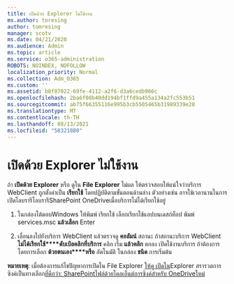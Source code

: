 ```yaml
---
title: เปิดด้วย Explorer ไม่ใช้งาน
ms.author: toresing
author: tomresing
manager: scotv
ms.date: 04/21/2020
ms.audience: Admin
ms.topic: article
ms.service: o365-administration
ROBOTS: NOINDEX, NOFOLLOW
localization_priority: Normal
ms.collection: Adm_O365
ms.custom: ''
ms.assetid: b8f07022-69fe-4112-a2f6-d3a6cedb966c
ms.openlocfilehash: 2ba6f08b40dd194bf1ffd9a455a134a2fc553b51
ms.sourcegitcommit: ab75f66355116e995b3cb5505465b31989339e28
ms.translationtype: MT
ms.contentlocale: th-TH
ms.lasthandoff: 08/13/2021
ms.locfileid: "58321880"
---
```

# <a name="open-with-explorer-isnt-working"></a>เปิดด้วย Explorer ไม่ใช้งาน

ถ้า **เปิดด้วย Explorer** หรือ ดูใน **File Explorer** ไม่ผล ให้ตรวจสอบให้แน่ใจว่าบริการ WebClient ถูกตั้งค่าเป็น **เรียกใช้** โดยปฏิบัติตามขั้นตอนด้านล่าง ตัวอย่างเช่น อาจใช้เวลานานในการเปิดไลบรารีไลบรารีSharePoint OneDriveเมื่อบริการไม่ได้เรียกใช้อยู่ 
  
1. ในกล่องโต้ตอบWindows ให้พิมพ์ เรียกใช้ เลือกเรียกใช้แอปบนเดสก์ท็อป พิมพ์ services.msc **แล้วเลือก** Enter
    
2. เลื่อนลงไปยังบริการ WebClient แล้วตรวจดู **คอลัมน์** สถานะ ถ้าสถานะบริการ WebClient **ไม่ได้เรียกใช้****ดับเบิลคลิกที่บริการ** คลิก เริ่ม **แล้วคลิก** ตกลง เปิดใช้งานบริการ ถ้าต้องการ โดยการเลือก **ด้วยตนเอง****หรือ** อัตโนมัติ ในกล่อง **ชนิด** การเริ่มต้น 
    
**หมายเหตุ**: เมื่อต้องการแก้ไขปัญหาการเปิดใน File Explorer [ให้ดู เปิดใน](https://go.microsoft.com/fwlink/?linkid=871665)Explorer สรารวตการซิงค์เป็นทางเลือก[ที่ดีกว่า: SharePointไฟล์ด้วยไคลเอ็นต์การซิงค์สําหรับ OneDriveใหม่](https://go.microsoft.com/fwlink/?linkid=871666) 
  

